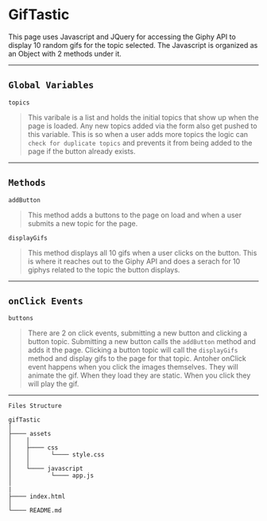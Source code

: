 # GifTastic

This page uses Javascript and JQuery for accessing the Giphy API to display 10 random gifs for the topic selected.  The Javascript is organized as an Object with 2 methods under it.

---

## `Global Variables`

`topics`

> This varibale is a list and holds the initial topics that show up when the page is loaded.  Any new topics added via the form also get pushed to this variable.  This is so when a user adds more topics the logic can `check for duplicate topics` and prevents it from being added to the page if the button already exists.

---

## `Methods`

`addButton`

> This method adds a buttons to the page on load and when a user submits a new topic for the page.

`displayGifs`

> This method displays all 10 gifs when a user clicks on the button.  This is where it reaches out to the Giphy API and does a serach for 10 giphys related to the topic the button displays.

---

## `onClick Events`

`buttons`

> There are 2 on click events, submitting a new button and clicking a button topic.  Submitting a new button calls the `addButton` method and adds it the page.  Clicking a button topic will call the `displayGifs` method and display gifs to the page for that topic.  Antoher onClick event happens when you click the images themselves.  They will animate the gif.  When they load they are static.  When you click they will play the gif.

---

`Files Structure`

```
gifTastic
│
├──── assets
│    │
│    ├──── css
│    │      └──── style.css
│    │
│    └──── javascript
│           └──── app.js
│
|
├──── index.html
│
└──── README.md
```
